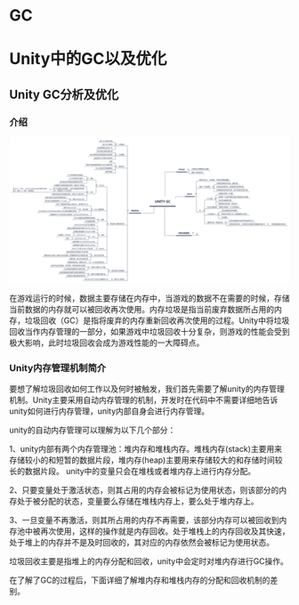 # GC
# Unity中的GC以及优化
## Unity GC分析及优化
### 介绍
<td style="text-align: center">
  <img src="https://github.com/CracyMaga/GC/blob/main/GC.png" width="1300"/>
</td>


在游戏运行的时候，数据主要存储在内存中，当游戏的数据不在需要的时候，存储当前数据的内存就可以被回收再次使用。内存垃圾是指当前废弃数据所占用的内存，垃圾回收（GC）是指将废弃的内存重新回收再次使用的过程。Unity中将垃圾回收当作内存管理的一部分，如果游戏中垃圾回收十分复杂，则游戏的性能会受到极大影响，此时垃圾回收会成为游戏性能的一大障碍点。

### Unity内存管理机制简介
要想了解垃圾回收如何工作以及何时被触发，我们首先需要了解unity的内存管理机制。Unity主要采用自动内存管理的机制，开发时在代码中不需要详细地告诉unity如何进行内存管理，unity内部自身会进行内存管理。

unity的自动内存管理可以理解为以下几个部分：

1、unity内部有两个内存管理池：堆内存和堆栈内存。堆栈内存(stack)主要用来存储较小的和短暂的数据片段，堆内存(heap)主要用来存储较大的和存储时间较长的数据片段。
unity中的变量只会在堆栈或者堆内存上进行内存分配。

2、只要变量处于激活状态，则其占用的内存会被标记为使用状态，则该部分的内存处于被分配的状态，变量要么存储在堆栈内存上，要么处于堆内存上。

3、一旦变量不再激活，则其所占用的内存不再需要，该部分内存可以被回收到内存池中被再次使用，这样的操作就是内存回收。处于堆栈上的内存回收及其快速，处于堆上的内存并不是及时回收的，其对应的内存依然会被标记为使用状态。

垃圾回收主要是指堆上的内存分配和回收，unity中会定时对堆内存进行GC操作。

在了解了GC的过程后，下面详细了解堆内存和堆栈内存的分配和回收机制的差别。 
